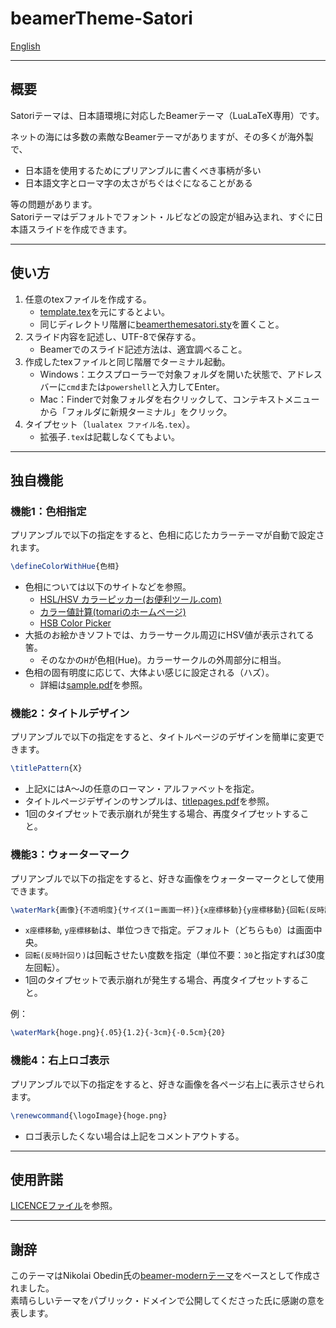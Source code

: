 # beamerTheme-Satori

[English](/README-en.md)

---

## 概要

Satoriテーマは、日本語環境に対応したBeamerテーマ（LuaLaTeX専用）です。

ネットの海には多数の素敵なBeamerテーマがありますが、その多くが海外製で、

- 日本語を使用するためにプリアンブルに書くべき事柄が多い
- 日本語文字とローマ字の太さがちぐはぐになることがある

等の問題があります。  
Satoriテーマはデフォルトでフォント・ルビなどの設定が組み込まれ、すぐに日本語スライドを作成できます。

---

## 使い方

1. 任意のtexファイルを作成する。
   - [template.tex](/template.tex)を元にするとよい。
   - 同じディレクトリ階層に[beamerthemesatori.sty](themeFile/beamerthemesatori.sty)を置くこと。
2. スライド内容を記述し、UTF-8で保存する。
   - Beamerでのスライド記述方法は、適宜調べること。
3. 作成したtexファイルと同じ階層でターミナル起動。
   - Windows：エクスプローラーで対象フォルダを開いた状態で、アドレスバーに`cmd`または`powershell`と入力してEnter。
   - Mac：Finderで対象フォルダを右クリックして、コンテキストメニューから「フォルダに新規ターミナル」をクリック。
4. タイプセット（`lualatex ファイル名.tex`）。
   - 拡張子`.tex`は記載しなくてもよい。

---

## 独自機能

### 機能1：色相指定

プリアンブルで以下の指定をすると、色相に応じたカラーテーマが自動で設定されます。

```latex
\defineColorWithHue{色相}
```

- 色相については以下のサイトなどを参照。
  - [HSL/HSV カラーピッカー(お便利ツール.com)](https://www.oh-benri-tools.com/tools/color/hsl-hsv-color-picker)
  - [カラー値計算(tomariのホームページ)](https://tomari.org/main/java/color/ccal.html)
  - [HSB Color Picker](https://codepen.io/HunorMarton/details/eWvewo)
- 大抵のお絵かきソフトでは、カラーサークル周辺にHSV値が表示されてる筈。
  - そのなかの`H`が色相(Hue)。カラーサークルの外周部分に相当。
- 色相の固有明度に応じて、大体よい感じに設定される（ハズ）。
  - 詳細は[sample.pdf](/sample.pdf)を参照。

### 機能2：タイトルデザイン

プリアンブルで以下の指定をすると、タイトルページのデザインを簡単に変更できます。

```latex
\titlePattern{X}
```

- 上記`X`にはA～Jの任意のローマン・アルファベットを指定。
- タイトルページデザインのサンプルは、[titlepages.pdf](/titlepages.pdf)を参照。
- 1回のタイプセットで表示崩れが発生する場合、再度タイプセットすること。

### 機能3：ウォーターマーク

プリアンブルで以下の指定をすると、好きな画像をウォーターマークとして使用できます。

```latex
\waterMark{画像}{不透明度}{サイズ(1＝画面一杯)}{x座標移動}{y座標移動}{回転(反時計回り)}
```

- `x座標移動`, `y座標移動`は、単位つきで指定。デフォルト（どちらも`0`）は画面中央。
- `回転(反時計回り)`は回転させたい度数を指定（単位不要：`30`と指定すれば30度左回転）。
- 1回のタイプセットで表示崩れが発生する場合、再度タイプセットすること。

例：

```latex
\waterMark{hoge.png}{.05}{1.2}{-3cm}{-0.5cm}{20}
```

### 機能4：右上ロゴ表示

プリアンブルで以下の指定をすると、好きな画像を各ページ右上に表示させられます。

```latex
\renewcommand{\logoImage}{hoge.png}
```

- ロゴ表示したくない場合は上記をコメントアウトする。

---

## 使用許諾

[LICENCEファイル](/LICENCE)を参照。

---

## 謝辞

このテーマはNikolai Obedin氏の[beamer-modernテーマ](https://github.com/nkly/beamer-modern)をベースとして作成されました。  
素晴らしいテーマをパブリック・ドメインで公開してくださった氏に感謝の意を表します。
